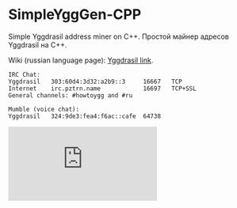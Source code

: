 # SimpleYggGen-CPP
Simple Yggdrasil address miner on C++. Простой майнер адресов Yggdrasil на C++.

Wiki (russian language page): [Yggdrasil link](http://[300:529f:150c:eafe::6]/doku.php?id=yggdrasil:simpleygggen_cpp).

```
IRC Chat:
Yggdrasil   303:60d4:3d32:a2b9::3     16667   TCP
Internet    irc.pztrn.name            16697   TCP+SSL
General channels: #howtoygg and #ru

Mumble (voice chat):
Yggdrasil   324:9de3:fea4:f6ac::cafe  64738
```
[![Download SimpleYggGen-CPP](https://sourceforge.net/sflogo.php?type=13&group_id=3278686)](https://sourceforge.net/p/simpleygggen/)